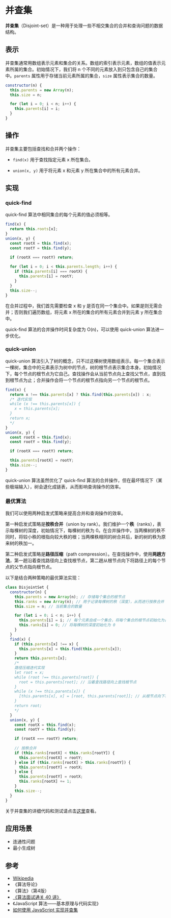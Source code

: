 # 并查集

**并查集**（Disjoint-set）是一种用于处理一些不相交集合的合并和查询问题的数据结构。

## 表示

并查集通常用数组表示元素和集合的关系。数组的索引表示元素，数组的值表示元素所属的集合。初始情况下，我们将 n 个不同的元素放入到只包含自己的集合中。`parents` 属性用于存储当前元素所属的集合，`size` 属性表示集合的数量。

``` js
constructor(n) {
  this.parents = new Array(n);
  this.size = n;

  for (let i = 0; i < n; i++) {
    this.parents[i] = i;
  }
}
```

## 操作

并查集主要包括查找和合并两个操作：

- `find(x)` 用于查找指定元素 x 所在集合。

- `union(x, y)` 用于将元素 x 和元素 y 所在集合中的所有元素合并。

## 实现

### quick-find

quick-find 算法中相同集合的每个元素的值必须相等。

``` js
find(x) {
  return this.roots[x];
}
union(x, y) {
  const rootX = this.find(x);
  const rootY = this.find(y);

  if (rootX === rootY) return;
  
  for (let i = 0; i < this.parents.length; i++) {
    if (this.parents[i] === rootX) {
      this.parents[i] = rootY;
    }
  }
  this.size--;
}
```

在合并过程中，我们首先需要检查 x 和 y 是否在同一个集合中。如果是则无需合并；否则我们遍历数组，将元素 x 所在的集合的所有元素合并到元素 y 所在集合中。

quick-find 算法的合并操作时间复杂度为 O(n)，可以使用 quick-union 算法进一步优化。

### quick-union

quick-union 算法引入了树的概念，只不过这棵树使用数组表示。每一个集合表示一棵树，集合中的元素表示为树中的节点，树的根节点表示集合本身。初始情况下，每个节点的根节点为它自己。查找操作会从当前节点向上查找父节点，直到找到根节点为止；合并操作会将一个节点的根节点指向另一个节点的根节点。

``` js
find(x) {
  return x !== this.parents[x] ? this.find(this.parents[x]) : x;
  /* 迭代实现
  while (x !== this.parents[x]) {
    x = this.parents[x];
  }
  return x;
  */
}
union(x, y) {
  const rootX = this.find(x);
  const rootY = this.find(y);

  if (rootX === rootY) return;

  this.parents[rootX] = rootY;
  this.size--;
}
```

quick-union 算法虽然优化了 quick-find 算法的合并操作，但在最坏情况下（某些极端输入），树会退化成链表，从而影响查询操作的效率。

### 最优算法

我们可以使用两种启发式策略来提高合并和查询操作的效率。

第一种启发式策略是**按秩合并**（union by rank）。我们维护一个**秩**（ranks），表示每棵树的深度，初始情况下，每棵树的秩为 0。在合并操作中，当两棵树的秩不同时，将较小秩的根指向较大秩的根；当两棵秩相同的树合并后，新的树的秩为原来树的秩加一。

第二种启发式策略是**路径压缩**（path compression）。在查找操作中，使用**两趟方法**，第一趟沿着查找路径向上查找根节点，第二趟从根节点向下将路径上的每个节点的父节点指向根节点。

以下是结合两种策略的最优算法实现：

``` js
class DisjointSet {
  constructor(n) {
    this.parents = new Array(n); // 存储每个集合的根节点
    this.ranks = new Array(n); // 用于记录每棵树的秩（深度），从而进行按秩合并
    this.size = n; // 当前集合的数量

    for (let i = 0; i < n; i++) {
      this.parents[i] = i; // 每个元素自成一个集合，将每个集合的根节点初始化为自身
      this.ranks[i] = 0; // 将每棵树的深度初始化为 0
    }
  }
  find(x) {
    if (this.parents[x] !== x) {
      this.parents[x] = this.find(this.parents[x]);
    }
    return this.parents[x];
    /*
    路径压缩迭代实现
    let root = x;
    while (root !== this.parents[root]) {
      root = this.parents[root]; // 沿着查找路径向上查找根节点
    }
    while (x !== this.parents[x]) {
      [this.parents[x], x] = [root, this.parents[root]]; // 从根节点向下将路径上的每个节点的父节点指向根节点
    }
    return root;
    */
  }
  union(x, y) {
    const rootX = this.find(x);
    const rootY = this.find(y);

    if (rootX === rootY) return;
    
    // 按秩合并
    if (this.ranks[rootX] < this.ranks[rootY]) {
      this.parents[rootX] = rootY;
    } else if (this.ranks[rootX] > this.ranks[rootY]) {
      this.parents[rootY] = rootX;
    } else {
      this.parents[rootY] = rootX;
      this.ranks[rootX] += 1;
    }
    this.size--;
  }
}
```

关于并查集的详细代码和测试请点击[这里](https://github.com/ZhangGuangZe/data-structures-and-algorithms-in-javascript/tree/master/disjoint-set)查看。

## 应用场景

- 连通性问题
- 最小生成树

## 参考

- [Wikipedia](https://en.wikipedia.org/wiki/Disjoint-set_data_structure)
- 《算法导论》
- 《算法》（第4版）
- [《算法面试通关 40 讲》](https://time.geekbang.com/course/detail/100019701-72531)
- 《JavaScript 算法——基本原理与代码实现》
- [如何使用 JavaScript 实现并查集](https://chat.openai.com/)
